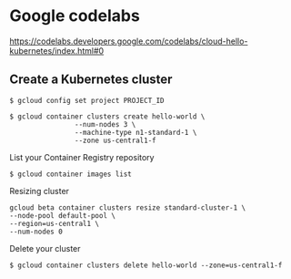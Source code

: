 # Google codelabs

https://codelabs.developers.google.com/codelabs/cloud-hello-kubernetes/index.html#0

## Create a Kubernetes cluster

```
$ gcloud config set project PROJECT_ID

$ gcloud container clusters create hello-world \
                --num-nodes 3 \
                --machine-type n1-standard-1 \
                --zone us-central1-f

```

List your Container Registry repository
```
$ gcloud container images list
```

Resizing cluster
```
gcloud beta container clusters resize standard-cluster-1 \
--node-pool default-pool \
--region=us-central1 \
--num-nodes 0
```

Delete your cluster 

```
$ gcloud container clusters delete hello-world --zone=us-central1-f
```



